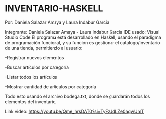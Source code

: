 # INVENTARIO-HASKELL
Por: Daniela Salazar Amaya y Laura Indabur García

Integrante: Daniela Salazar Amaya - Laura Indabur Garcia
IDE usado: Visual Studio Code
El programa está desarrollado en Haskell, usando el paradigma de programación funcional, y su función es gestionar el catalogo/inventario de una tienda, permitiendo al usuario:

-Registrar nuevos elementos

-Buscar artículos por categoría

-Listar todos los artículos

-Mostrar cantidad de artículos por categoría

Todo esto usando el archivo bodega.txt, donde se guardarán todos los elementos del inventario.

Link video: https://youtu.be/Qme_hrsDAT0?si=TyFzJdLZe0agwUmT
